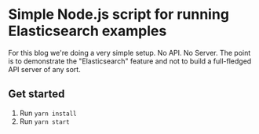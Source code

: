 # Simple Node.js script for running Elasticsearch examples

For this blog we're doing a very simple setup. No API. No Server.
The point is to demonstrate the "Elasticsearch" feature and not to build a full-fledged API server of any sort.

## Get started

1. Run `yarn install`
2. Run `yarn start`
